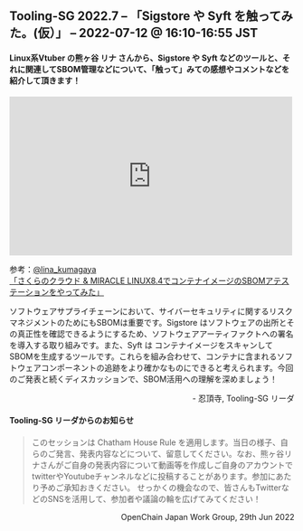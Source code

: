 ## Tooling-SG 2022.7 – 「Sigstore や Syft を触ってみた。(仮）」 – 2022-07-12 @ 16:10-16:55 JST

#### Linux系Vtuber の熊ヶ谷 リナ さんから、Sigstore や Syft などのツールと、それに関連してSBOM管理などについて、「触って」みての感想やコメントなどを紹介して頂きます！

<iframe width="500" height="281" src="https://www.youtube.com/embed/QfcIG82wyT4" title="YouTube video player" frameborder="0" allow="accelerometer; autoplay; clipboard-write; encrypted-media; gyroscope; picture-in-picture" allowfullscreen></iframe>  

参考：[@lina_kumagaya](https://qiita.com/lina_kumagaya)  
[「さくらのクラウド & MIRACLE LINUX8.4でコンテナイメージのSBOMアテステーションをやってみた」](https://qiita.com/lina_kumagaya/items/9edfa84b6f9b2d4f3d5e)

ソフトウェアサプライチェーンにおいて、サイバーセキュリティに関するリスクマネジメントのためにもSBOMは重要です。Sigstore はソフトウェアの出所とその真正性を確認できるようにするため、ソフトウェアアーティファクトへの署名を導入する取り組みです。また、Syft は コンテナイメージをスキャンしてSBOMを生成するツールです。これらを組み合わせて、コンテナに含まれるソフトウェアコンポーネントの追跡をより確かなものにできると考えられます。今回のご発表と続くディスカッションで、SBOM活用への理解を深めましょう！  
<p style="text-align: right;">- 忍頂寺, Tooling-SG リーダ</p>

#### **Tooling-SG リーダからのお知らせ**

> このセッションは Chatham House Rule を適用します。当日の様子、自らのご発言、発表内容などについて、留意してください。なお、熊ヶ谷リナさんがご自身の発表内容について動画等を作成しご自身のアカウントでtwitterやYoutubeチャンネルなどに投稿することがあります。参加にあたり予めご承知おきください。
せっかくの機会なので、皆さんもTwitterなどのSNSを活用して、参加者や議論の輪を広げてみてください！

<p style="text-align: right;">OpenChain Japan Work Group, 29th Jun 2022</p>
